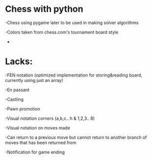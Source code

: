 # Chess with python

-Chess using pygame later to be used in making solver algorithms

-Colors taken from chess.com's tournament board style

-

# Lacks:
  -FEN notation (optimized implementation for storing&reading board, currently using just an array)
  
  -En passant
  
  -Castling
  
  -Pawn promotion
  
  -Visual notation corners (a,b,c.. h & 1,2,3.. 8)
  
  -Visual notation on moves made
  
  -Can return to a previous move but cannot return to another branch of moves that has been returned from
  
  -Notification for game ending
